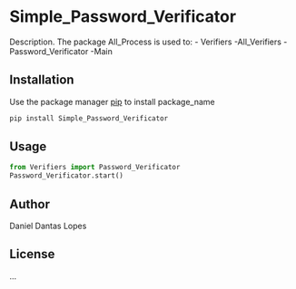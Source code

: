 # Simple_Password_Verificator

Description. 
The package All_Process is used to:
	- Verifiers
	    -All_Verifiers
		-Password_Verificator
	-Main

## Installation

Use the package manager [pip](https://pip.pypa.io/en/stable/) to install package_name

```bash
pip install Simple_Password_Verificator
```

## Usage

```python
from Verifiers import Password_Verificator
Password_Verificator.start()
```

## Author
Daniel Dantas Lopes

## License
...
